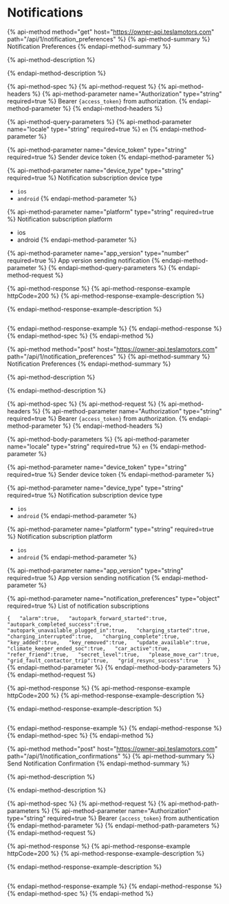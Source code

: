 # Notifications

{% api-method method="get" host="https://owner-api.teslamotors.com" path="/api/1/notification\_preferences" %}
{% api-method-summary %}
Notification Preferences
{% endapi-method-summary %}

{% api-method-description %}

{% endapi-method-description %}

{% api-method-spec %}
{% api-method-request %}
{% api-method-headers %}
{% api-method-parameter name="Authorization" type="string" required=true %}
Bearer `{access_token}` from authorization.
{% endapi-method-parameter %}
{% endapi-method-headers %}

{% api-method-query-parameters %}
{% api-method-parameter name="locale" type="string" required=true %}
`en`
{% endapi-method-parameter %}

{% api-method-parameter name="device\_token" type="string" required=true %}
Sender device token
{% endapi-method-parameter %}

{% api-method-parameter name="device\_type" type="string" required=true %}
Notification subscription device type  
- `ios`  
- `android`
{% endapi-method-parameter %}

{% api-method-parameter name="platform" type="string" required=true %}
Notification subscription platform  
- ios  
- android
{% endapi-method-parameter %}

{% api-method-parameter name="app\_version" type="number" required=true %}
App version sending notification
{% endapi-method-parameter %}
{% endapi-method-query-parameters %}
{% endapi-method-request %}

{% api-method-response %}
{% api-method-response-example httpCode=200 %}
{% api-method-response-example-description %}

{% endapi-method-response-example-description %}

```

```
{% endapi-method-response-example %}
{% endapi-method-response %}
{% endapi-method-spec %}
{% endapi-method %}

{% api-method method="post" host="https://owner-api.teslamotors.com" path="/api/1/notification\_preferences" %}
{% api-method-summary %}
Notification Preferences
{% endapi-method-summary %}

{% api-method-description %}

{% endapi-method-description %}

{% api-method-spec %}
{% api-method-request %}
{% api-method-headers %}
{% api-method-parameter name="Authorization" type="string" required=true %}
Bearer `{access_token}` from authorization.
{% endapi-method-parameter %}
{% endapi-method-headers %}

{% api-method-body-parameters %}
{% api-method-parameter name="locale" type="string" required=true %}
`en`
{% endapi-method-parameter %}

{% api-method-parameter name="device\_token" type="string" required=true %}
Sender device token
{% endapi-method-parameter %}

{% api-method-parameter name="device\_type" type="string" required=true %}
Notification subscription device type  
- `ios`  
- `android`
{% endapi-method-parameter %}

{% api-method-parameter name="platform" type="string" required=true %}
Notification subscription platform  
- `ios`  
- `android`
{% endapi-method-parameter %}

{% api-method-parameter name="app\_version" type="string" required=true %}
App version sending notification
{% endapi-method-parameter %}

{% api-method-parameter name="notification\_preferences" type="object" required=true %}
List of notification subscriptions  
  
`{  
"alarm":true,  
"autopark_forward_started":true,  
"autopark_completed_success":true,  
"autopark_unavailable_plugged_in":true,  
"charging_started":true,  
"charging_interrupted":true,  
"charging_complete":true,  
"key_added":true,  
"key_removed":true,  
"update_available":true,  
"climate_keeper_ended_soc":true,  
"car_active":true,  
"refer_friend":true,  
"secret_level":true,  
"please_move_car":true,  
"grid_fault_contactor_trip":true,  
"grid_resync_success":true​  
}`  
{% endapi-method-parameter %}
{% endapi-method-body-parameters %}
{% endapi-method-request %}

{% api-method-response %}
{% api-method-response-example httpCode=200 %}
{% api-method-response-example-description %}

{% endapi-method-response-example-description %}

```

```
{% endapi-method-response-example %}
{% endapi-method-response %}
{% endapi-method-spec %}
{% endapi-method %}

{% api-method method="post" host="https://owner-api.teslamotors.com" path="/api/1/notification\_confirmations" %}
{% api-method-summary %}
Send Notification Confirmation
{% endapi-method-summary %}

{% api-method-description %}

{% endapi-method-description %}

{% api-method-spec %}
{% api-method-request %}
{% api-method-path-parameters %}
{% api-method-parameter name="Authorization" type="string" required=true %}
Bearer `{access_token}` from authentication
{% endapi-method-parameter %}
{% endapi-method-path-parameters %}
{% endapi-method-request %}

{% api-method-response %}
{% api-method-response-example httpCode=200 %}
{% api-method-response-example-description %}

{% endapi-method-response-example-description %}

```

```
{% endapi-method-response-example %}
{% endapi-method-response %}
{% endapi-method-spec %}
{% endapi-method %}

